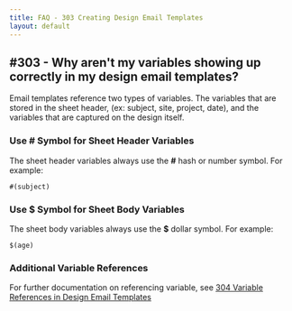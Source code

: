 ```yaml
---
title: FAQ - 303 Creating Design Email Templates
layout: default
---
```


## #303 - Why aren't my variables showing up correctly in my design email templates?

Email templates reference two types of variables. The variables that are stored in the sheet header, (ex: subject, site, project, date), and the variables that are captured on the design itself.

### Use <b>#</b> Symbol for Sheet Header Variables

The sheet header variables always use the <b>#</b> hash or number symbol. For example:

    #(subject)


### Use <b>$</b> Symbol for Sheet Body Variables

The sheet body variables always use the <b>$</b> dollar symbol. For example:


    $(age)


### Additional Variable References

For further documentation on referencing variable, see [304 Variable References in Design Email Templates](/slice/faq/300-designs/304-email-template-design-variable-references)
